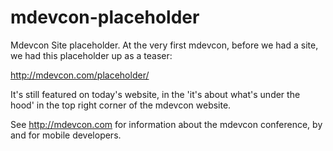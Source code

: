 mdevcon-placeholder
===================

Mdevcon Site placeholder. At the very first mdevcon, before we had a site, we had this placeholder up as a teaser:

http://mdevcon.com/placeholder/

It's still featured on today's website, in the 'it's about what's under the hood' in the top right corner of the mdevcon website.

See http://mdevcon.com for information about the mdevcon conference, by and for mobile developers.
